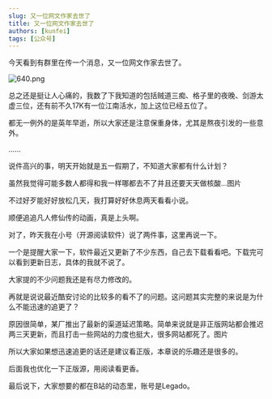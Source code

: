 ```yaml
---
slug: 又一位网文作家去世了
title: 又一位网文作家去世了
authors: [kunfei]
tags: [公众号]
---
```


今天看到有群里在传一个消息，又一位网文作家去世了。

![640.png](https://xxx.imgurl.ps/2022/04/30/91ba440076360.png)

总之还是挺让人心痛的，我数了下我知道的包括贼道三痴、格子里的夜晚、剑游太虚三位，还有前不久17K有一位江南活水，加上这位已经五位了。

都无一例外的是英年早逝，所以大家还是注意保重身体，尤其是熬夜引发的一些意外。

......

说件高兴的事，明天开始就是五一假期了，不知道大家都有什么计划？

虽然我觉得可能多数人都得和我一样哪都去不了并且还要天天做核酸...图片

不过好歹能好好放松几天，我打算好好休息两天看看小说。

顺便追追凡人修仙传的动画，真是上头啊。

对了，昨天我在小号（开源阅读软件）说了两件事，这里再说一下。

一个是提醒大家一下，软件最近又更新了不少东西，自己去下载看看吧。下载完可以看到更新日志，具体的我就不说了。

大家提的不少问题我还是有尽力修改的。

再就是说说最近酷安讨论的比较多的看不了的问题。这问题其实完整的来说是为什么不能迅速的追更了？

原因很简单，某厂推出了最新的渠道延迟策略。简单来说就是非正版网站都会推迟两三天更新，而且打击一些网站的力度也挺大，很多网站都死了。图片

所以大家如果想迅速追更的话还是建议看正版，本章说的乐趣还是很多的。

后面我也优化一下正版源，用阅读看更香。

最后说下，大家想要的都在B站的动态里，账号是Legado。
